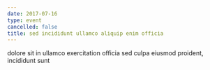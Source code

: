 ```yaml
---
date: 2017-07-16
type: event
cancelled: false
title: sed incididunt ullamco aliquip enim officia
---
```

dolore sit in ullamco exercitation officia sed culpa eiusmod proident, incididunt sunt